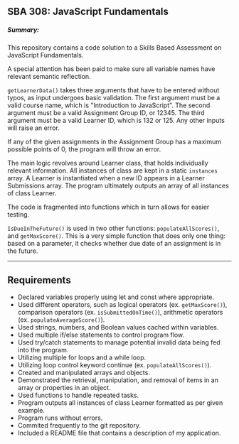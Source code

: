 <h2>SBA 308: JavaScript Fundamentals</h2>
<h5>Summary:</h5>
<p>This repository contains a code solution to a Skills Based Assessment on JavaScript Fundamentals.</p>
<p>A special attention has been paid to make sure all variable names have relevant semantic reflection.</p>
<p><code>getLearnerData()</code> takes three arguments that have to be entered without typos, as input undergoes basic validation. The first argument must be a valid course name, which is "Introduction to JavaScript". The second argument must be a valid Assignment Group ID, or 12345. The third argument must be a valid Learner ID, which is 132 or 125. Any other inputs will raise an error.</p>
<p>If any of the given assignments in the Assignment Group has a maximum possible points of 0, the program will throw an error.</p>
<p>The main logic revolves around Learner class, that holds individually relevant information. All instances of class are kept in a static <code>instances</code> array. A Learner is instantiated when a new ID appears in a Learner Submissions array. The program ultimately outputs an array of all instances of class Learner.</p>
<p>The code is fragmented into functions which in turn allows for easier testing.</p>
<p><code>IsDueInTheFuture()</code> is used in two other functions: <code>populateAllScores()</code>, and <code>getMaxScore()</code>. This is a very simple function that does only one thing: based on a parameter, it checks whether due date of an assignment is in the future.</p>
<hr>
<h2>Requirements</h2>
<ul>
<li>Declared variables properly using let and const where appropriate.</li>
<li>Used different operators, such as logical operators (ex. <code>getMaxScore()</code>), comparison operators (ex. <code>isSubmittedOnTime()</code>), arithmetic operators (ex. <code>populateAverageScore()</code>).</li>
<li>Used strings, numbers, and Boolean values cached within variables.</li>
<li>Used multiple if/else statements to control program flow.</li>
<li>Used try/catch statements to manage potential invalid data being fed into the program.</li>
<li>Utilizing multiple for loops and a while loop.</li>
<li>Utilizing loop control keyword continue (ex. <code>populateAllScores()</code>).</li>
<li>Created and manipulated arrays and objects.</li>
<li>Demonstrated the retrieval, manipulation, and removal of items in an array or properties in an object.</li>
<li>Used functions to handle repeated tasks.</li>
<li>Program outputs all instances of class Learner formatted as per given example.</li>
<li>Program runs without errors.</li>
<li>Commited frequently to the git repository.</li>
<li>Included a README file that contains a description of my application.</li>
</ul>
